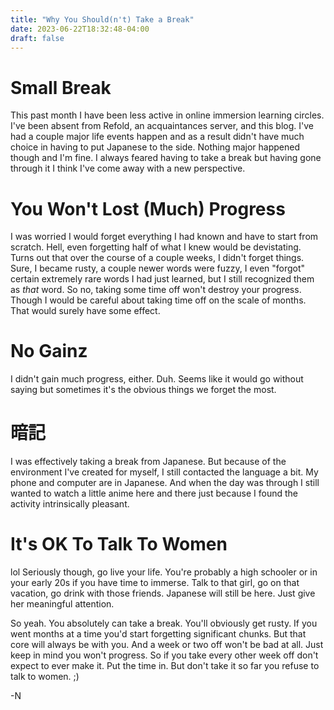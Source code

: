 ```yaml
---
title: "Why You Should(n't) Take a Break"
date: 2023-06-22T18:32:48-04:00
draft: false
---
```


# Small Break

This past month I have been less active in online immersion learning circles. I've been absent from Refold, an acquaintances server, and this blog. I've had a couple major life events
happen and as a result didn't have much choice in having to put Japanese to the side. Nothing major happened though and I'm fine. I always feared having to take a break but having gone through it I think I've come away with a new perspective.

# You Won't Lost (Much) Progress

I was worried I would forget everything I had known and have to start from scratch. Hell, even forgetting half of what I knew would be devistating. Turns out that over the course of a couple weeks,
I didn't forget things. Sure, I became rusty, a couple newer words were fuzzy, I even "forgot" certain extremely rare words I had just learned, but I still recognized them as *that* word. So no,
taking some time off won't destroy your progress. Though I would be careful about taking time off on the scale of months. That would surely have some effect.

# No Gainz

I didn't gain much progress, either. Duh. Seems like it would go without saying but sometimes it's the obvious things we forget the most.

# 暗記

I was effectively taking a break from Japanese. But because of the environment I've created for myself, I still contacted the language a bit. My phone and computer are in Japanese. And
when the day was through I still wanted to watch a little anime here and there just because I found the activity intrinsically pleasant.

# It's OK To Talk To Women

lol
Seriously though, go live your life. You're probably a high schooler or in your early 20s if you have time to immerse. Talk to that girl, go on that vacation, go drink with those friends.
Japanese will still be here. Just give her meaningful attention.

So yeah. You absolutely can take a break. You'll obviously get rusty. If you went months at a time you'd start forgetting significant chunks. But that core will always be with you. And
a week or two off won't be bad at all. Just keep in mind you won't progress. So if you take every other week off don't expect to ever make it. Put the time in. But don't take it so far
you refuse to talk to women. ;)

-N